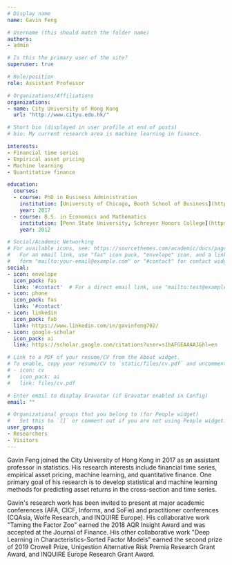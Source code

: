 ```yaml
---
# Display name
name: Gavin Feng

# Username (this should match the folder name)
authors:
- admin

# Is this the primary user of the site?
superuser: true

# Role/position
role: Assistant Professor

# Organizations/Affiliations
organizations:
- name: City University of Hong Kong
  url: "http://www.cityu.edu.hk/"

# Short bio (displayed in user profile at end of posts)
# bio: My current research area is machine learning in finance.

interests:
- Financial time series
- Empirical asset pricing
- Machine learning
- Quantitative finance

education:
  courses:
  - course: PhD in Business Administration
    institution: [University of Chicago, Booth School of Business](https://www.chicagobooth.edu/)
    year: 2017
  - course: B.S. in Economics and Mathematics
    institution: [Penn State University, Schreyer Honors College](https://www.shc.psu.edu/)
    year: 2012

# Social/Academic Networking
# For available icons, see: https://sourcethemes.com/academic/docs/page-builder/#icons
#   For an email link, use "fas" icon pack, "envelope" icon, and a link in the
#   form "mailto:your-email@example.com" or "#contact" for contact widget.
social:
- icon: envelope
  icon_pack: fas
  link: '#contact'  # For a direct email link, use "mailto:test@example.org".
- icon: phone
  icon_pack: fas
  link: '#contact'
- icon: linkedin
  icon_pack: fab
  link: https://www.linkedin.com/in/gavinfeng702/
- icon: google-scholar
  icon_pack: ai
  link: https://scholar.google.com/citations?user=s1bAFGEAAAAJ&hl=en

# Link to a PDF of your resume/CV from the About widget.
# To enable, copy your resume/CV to `static/files/cv.pdf` and uncomment the lines below.
# - icon: cv
#   icon_pack: ai
#   link: files/cv.pdf

# Enter email to display Gravatar (if Gravatar enabled in Config)
email: ""

# Organizational groups that you belong to (for People widget)
#   Set this to `[]` or comment out if you are not using People widget.
user_groups:
- Researchers
- Visitors
---
```


Gavin Feng joined the City University of Hong Kong in 2017 as an assistant professor in statistics. His research interests include financial time series, empirical asset pricing, machine learning, and quantitative finance. One primary goal of his research is to develop statistical and machine learning methods for predicting asset returns in the cross-section and time series.

Gavin's research work has been invited to present at major academic conferences (AFA, CICF, Informs, and SoFie) and practitioner conferences (CQAsia, Wolfe Research, and INQUIRE Europe). His collaborative work "Taming the Factor Zoo" earned the 2018 AQR Insight Award and was accepted at the Journal of Finance. His other collaborative work "Deep Learning in Characteristics-Sorted Factor Models" earned the second prize of 2019 Crowell Prize, Unigestion Alternative Risk Premia Research Grant Award, and INQUIRE Europe Research Grant Award.
